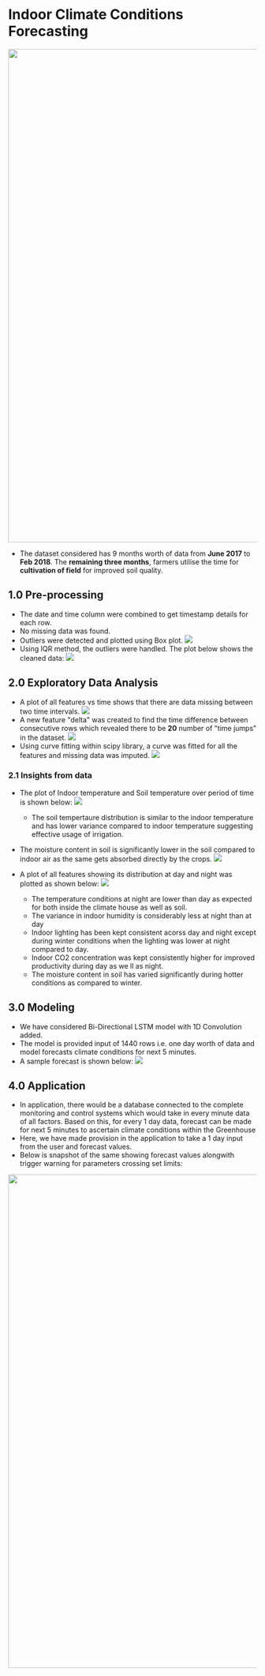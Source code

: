 # Indoor Climate Conditions Forecasting

<p align="center">
  <img width="1000" src="https://github.com/sanjayd89/Algeria_GreenHouse/blob/main/Sub%20Project%201%20-%20Indoor%20Climate%20Condition/images/climate-basics.jpg"
</p>

- The dataset considered has 9 months worth of data from **June 2017** to **Feb 2018**. The **remaining three months**, farmers utilise the time for **cultivation of field** for improved soil quality.

## 1.0 Pre-processing
- The date and time column were combined to get timestamp details for each row.
- No missing data was found.
- Outliers were detected and plotted using Box plot.
![](https://github.com/sanjayd89/Algeria_GreenHouse/blob/main/Sub%20Project%201%20-%20Indoor%20Climate%20Condition/images/outlier.png)
- Using IQR method, the outliers were handled. The plot below shows the cleaned data:
![](https://github.com/sanjayd89/Algeria_GreenHouse/blob/main/Sub%20Project%201%20-%20Indoor%20Climate%20Condition/images/cleaned%20data.png)

## 2.0 Exploratory Data Analysis
- A plot of all features vs time shows that there are data missing between two time intervals.
![](https://github.com/sanjayd89/Algeria_GreenHouse/blob/main/Sub%20Project%201%20-%20Indoor%20Climate%20Condition/images/time%20vs%20feature%20showing%20missing%20dates.png)
- A new feature "delta" was created to find the time difference between consecutive rows which revealed there to be **20** number of "time jumps" in the dataset.
![](https://github.com/sanjayd89/Algeria_GreenHouse/blob/main/Sub%20Project%201%20-%20Indoor%20Climate%20Condition/images/delta%20timestamps.png)
- Using curve fitting within scipy library, a curve was fitted for all the features and missing data was imputed.
![](https://github.com/sanjayd89/Algeria_GreenHouse/blob/main/Sub%20Project%201%20-%20Indoor%20Climate%20Condition/images/curve%20fitting.png)

### 2.1 Insights from data
- The plot of Indoor temperature and Soil temperature over period of time is shown below:
![](https://github.com/sanjayd89/Algeria_GreenHouse/blob/main/Sub%20Project%201%20-%20Indoor%20Climate%20Condition/images/indoor%20temp%20vs%20soil%20temp.png)
	- The soil tempertaure distribution is similar to the indoor temperature and has lower variance compared to indoor temperature suggesting effective usage of irrigation.
- The moisture content in soil is significantly lower in the soil compared to indoor air as the same gets absorbed directly by the crops.
![](https://github.com/sanjayd89/Algeria_GreenHouse/blob/main/Sub%20Project%201%20-%20Indoor%20Climate%20Condition/images/RH%20vs%20soil%20moisture.png)

- A plot of all features showing its distribution at day and night was plotted as shown below:
![](https://github.com/sanjayd89/Algeria_GreenHouse/blob/main/Sub%20Project%201%20-%20Indoor%20Climate%20Condition/images/day%20night%20performance.png)
	- The temperature conditions at night are lower than day as expected for both inside the climate house as well as soil.
	- The variance in indoor humidity is considerably less at night than at day
	- Indoor lighting has been kept consistent acorss day and night except during winter conditions when the lighting was lower at night compared to day.
	- Indoor CO2 concentration was kept consistently higher for improved productivity during day as we ll as night.
	- The moisture content in soil has varied significantly during hotter conditions as compared to winter.

## 3.0 Modeling
- We have considered Bi-Directional LSTM model with 1D Convolution added.
- The model is provided input of 1440 rows i.e. one day worth of data and model forecasts climate conditions for next 5 minutes.
- A sample forecast is shown below:
![](https://github.com/sanjayd89/Algeria_GreenHouse/blob/main/Sub%20Project%201%20-%20Indoor%20Climate%20Condition/images/prediction.png)

## 4.0 Application
- In application, there would be a database connected to the complete monitoring and control systems which would take in every minute data of all factors. Based on this, for every 1 day data, forecast can be made for next 5 minutes to ascertain climate conditions within the Greenhouse
- Here, we have made provision in the application to take a 1 day input from the user and forecast values.
- Below is snapshot of the same showing forecast values alongwith trigger warning for parameters crossing set limits:
<p align="center">
  <img width="1000" src="https://github.com/sanjayd89/Algeria_GreenHouse/blob/main/Sub%20Project%201%20-%20Indoor%20Climate%20Condition/images/streamlit_app.jpg"
</p>
